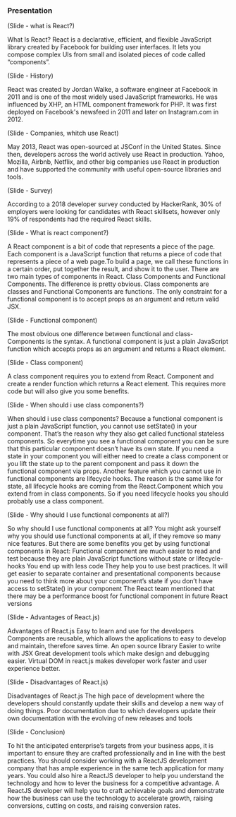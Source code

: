 ### Presentation
(Slide - what is React?)

What Is React?
React is a declarative, efficient, and flexible JavaScript library created by Facebook for building user interfaces.
It lets you compose complex UIs from small and isolated pieces of code called “components”.

(Slide - History)

React was created by Jordan Walke, a software engineer at Facebook in 2011 and is one of the most widely used JavaScript frameworks.
He was influenced by XHP, an HTML component framework for PHP. 
It was first deployed on Facebook's newsfeed in 2011 and later on Instagram.com in 2012. 

(Slide - Companies, whitch use React)

May 2013, React was open-sourced at JSConf in the United States. Since then, developers across the world actively use React
in production. Yahoo, Mozilla, Airbnb, Netflix, and other big companies  use React in production and have supported
the community with useful open-source libraries and tools.

(Slide - Survey)

According to a 2018 developer survey conducted by HackerRank, 30% of employers were looking for candidates with React skillsets, 
however only 19% of respondents had the required React skills.

(Slide - What is react component?)

A React component is a bit of code that represents a piece of the page. Each component is a JavaScript function that returns 
a piece of code that represents a piece of a web page.To build a page, we call these functions in a certain order,
put together the result, and show it to the user. There are two main types of components in React.
Class Components and Functional Components. The difference is pretty obvious.
Class components are  classes and Functional Components are functions. 
The only constraint for a functional component is to accept props as an argument and return valid JSX.

(Slide - Functional component)

The most obvious one difference between functional and class-Components is the syntax.
A functional component is just a plain JavaScript function which accepts props as an argument and returns a React element.

(Slide - Сlass component)

A class component requires you to extend from React. Component and create a render function which returns a React element. 
This requires more code but will also give you some benefits.

(Slide - When should i  use class components?)

When should i  use class components?
Because a functional component is just a plain JavaScript function, you cannot use setState() in your component. 
That’s the reason why they also get called functional stateless components.
So everytime you see a functional component you can be sure that this particular component doesn’t have its own state.
If you need a state in your component you will either need to create a class component or you lift the state up 
to the parent component and pass it down the functional component via props.
Another feature which you cannot use in functional components are lifecycle hooks. 
The reason is the same like for state, all lifecycle hooks are coming from the React.Component 
which you extend from in class components.
So if you need lifecycle hooks you should probably use a class component.

(Slide - Why should I use functional components at all?) 

So why should I use functional components at all?
You might ask yourself why you should use functional components at all, if they remove so many nice features.
But there are some benefits you get by using functional components in React:
Functional component are much easier to read and test because they are plain JavaScript functions without state or lifecycle-hooks
You end up with less code
They help you to use best practices. It will get easier to separate container and presentational 
components because you need to think more about your component’s state if you don’t have access to setState() in your component
The React team mentioned that there may be a performance boost for functional component in future React versions

(Slide - Advantages of React.js) 

Advantages of React.js
Easy to learn and use for the developers
Components are reusable, which allows the applications to easy to develop and maintain, therefore saves time.
An open source library
Easier to write with JSX
Great development tools which make design and debugging easier.
Virtual DOM in react.js makes developer work faster and user experience better.

(Slide - Disadvantages of React.js)

Disadvantages of React.js
The high pace of development where the developers should constantly update their skills and develop a new way of doing things.
Poor documentation due to which developers update their own documentation with the evolving of new releases and tools

(Slide - Conclusion)

To hit the anticipated enterprise’s targets from your business apps, it is important to ensure they are crafted professionally
and in line with the best practices.
You should consider working with a ReactJS
development company that has ample experience in the same tech application for many years. 
You could also hire a ReactJS developer to help you understand the technology and how to lever the business 
for a competitive advantage. A ReactJS developer will help you to craft achievable goals and demonstrate how the business
can use the technology to accelerate growth, raising conversions, cutting on costs, and raising conversion rates.
